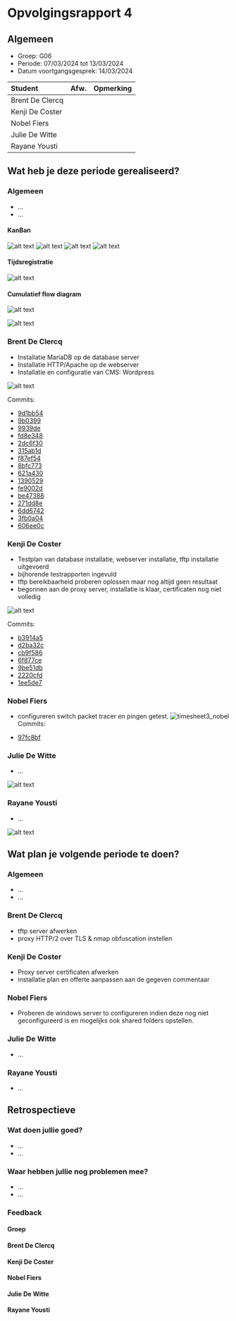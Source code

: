 # Opvolgingsrapport 4

## Algemeen

- Groep: G06
- Periode: 07/03/2024 tot 13/03/2024
- Datum voortgangsgesprek: 14/03/2024

| Student         | Afw. | Opmerking |
| :-------------- | :--: | :-------- |
| Brent De Clercq |      |           |
| Kenji De Coster |      |           |
| Nobel Fiers     |      |           |
| Julie De Witte  |      |           |
| Rayane Yousti   |      |           |

## Wat heb je deze periode gerealiseerd?

### Algemeen

- ...
- ...

#### KanBan

<!-- Voeg hier een screenshot toe van de huidige toestand van het kanban bord. -->

![alt text](./img/deel1.png)
![alt text](./img/deel2.png)
![alt text](./img/deel3.png)
![alt text](./img/deel4.png)

#### Tijdsregistratie

<!-- Voeg hier een screenshot toe van het teamoverzicht van de tijdregistratie, met totaal per student en team -->

![alt text](./img/jira.png)

#### Cumulatief flow diagram

<!-- Voeg hier een screenshot toe van het cumulatief flow diagram voor de periode van het rapport. -->

![alt text](./img/cumulatiefflowdiagram2.png)

<!-- Voeg hier een screenshot toe van het cumulatief flow diagram voor de volledige periode van het project. -->

![alt text](./img/cumulatiefflowdiagram.png)

### Brent De Clercq

<!-- Voeg hier een overzicht toe van gerealiseerde taken inclusief links naar relevante commits/documenten. -->

- Installatie MariaDB op de database server
- Installatie HTTP/Apache op de webserver
- Installatie en configuratie van CMS: Wordpress

![alt text](./img/timesheet3_brent.png)

Commits:

- [9d1bb54](https://github.com/HoGentTIN/sep2324-gent-g06/commit/9d1bb5483e52ce69117b9d99b9f780f19871b8e7)
- [9b0399](https://github.com/HoGentTIN/sep2324-gent-g06/commit/9b039910c033ef4c5ba8710f61cd6ba53aaef37e)
- [9939de](https://github.com/HoGentTIN/sep2324-gent-g06/commit/9939def32cb12d2ed1ccd7ee27248fa565ca6e45)
- [fd8e348](https://github.com/HoGentTIN/sep2324-gent-g06/commit/fd8e34845e4c849dc8da0e037d01db4e96276ec5)
- [2dc6f30](https://github.com/HoGentTIN/sep2324-gent-g06/commit/2dc6f3069e9c1ebff158d6cae1a1fa94455e5a4a)
- [315ab1d](https://github.com/HoGentTIN/sep2324-gent-g06/commit/315ab1dc29a557f953b8881f4f506c470fb6a8dc)
- [f87ef54](https://github.com/HoGentTIN/sep2324-gent-g06/commit/f87ef54fabcbfa615870e154d4282ce6465c195e)
- [8bfc773](https://github.com/HoGentTIN/sep2324-gent-g06/commit/8bfc773cf69b84eec9d9056284348a9ee559e03d)
- [621a430](https://github.com/HoGentTIN/sep2324-gent-g06/commit/621a4301b67351e8df036e165d0270ddd2bf0dff)
- [1390529](https://github.com/HoGentTIN/sep2324-gent-g06/commit/13905292357c78c0ffea8fcac64f1c44254c0e76)
- [fe9002d](https://github.com/HoGentTIN/sep2324-gent-g06/commit/fe9002dccf5343304a077737388fb228b3fb6873)
- [be47388](https://github.com/HoGentTIN/sep2324-gent-g06/commit/be473885c14f4bba42659ca92d3b607a98b2b111)
- [271dd8e](https://github.com/HoGentTIN/sep2324-gent-g06/commit/271dd8e1360fe7b08c1015cab4f02b71c70b6068)
- [6dd6742](https://github.com/HoGentTIN/sep2324-gent-g06/commit/6dd674214f1748c0cf8bb5b83f128401eb58b5f4)
- [3fb0a04](https://github.com/HoGentTIN/sep2324-gent-g06/commit/3fb0a048d9155eb0ed4310649af5169451cef7ae)
- [606ee0c](https://github.com/HoGentTIN/sep2324-gent-g06/commit/606ee0cb37d563066b91eb8d1d97dead99cc0f52)

<!-- Voeg hier een screenshot van het individueel tijdregistratierapport, met overzicht van elke taak en bijhorende uren. -->

### Kenji De Coster

<!-- Voeg hier een overzicht toe van gerealiseerde taken inclusief links naar relevante commits/documenten. -->

- Testplan van database installatie, webserver installatie, tftp installatie uitgevoerd
- bijhorende testrapporten ingevuld
- tftp bereikbaarheid proberen oplossen maar nog altijd geen resultaat
- begonnen aan de proxy server, installatie is klaar, certificaten nog niet volledig

![alt text](./img/timesheet3_kenji.png)

Commits:

- [b3914a5](https://github.com/HoGentTIN/sep2324-gent-g06/commit/b3914a5f4857430ba7624ef689ffbc5a92ba1d13)
- [d2ba32c](https://github.com/HoGentTIN/sep2324-gent-g06/commit/d2ba32c5314f291ee16b81355cc7dcdd3a1552df)
- [cb9f586](https://github.com/HoGentTIN/sep2324-gent-g06/commit/cb9f586f1f78537a70caec7642fa8e71a3caf71d)
- [6f877ce](https://github.com/HoGentTIN/sep2324-gent-g06/commit/6f877cec87d7c6b5f4f0b868f9c0884a6678d7f7)
- [9be51db](https://github.com/HoGentTIN/sep2324-gent-g06/commit/9be51db128b6f58d5cdfbe63775587d5b48f04c5)
- [2220cfd](https://github.com/HoGentTIN/sep2324-gent-g06/commit/2220cfd9179402d8c1e0aa470d806ab46682891c)
- [1ee5de7](https://github.com/HoGentTIN/sep2324-gent-g06/commit/1ee5de737e49c2cddda74f8117e511145ec4e231)

<!-- Voeg hier een screenshot van het individueel tijdregistratierapport, met overzicht van elke taak en bijhorende uren. -->

### Nobel Fiers

<!-- Voeg hier een overzicht toe van gerealiseerde taken inclusief links naar relevante commits/documenten. -->

- configureren switch packet tracer en pingen getest.
  ![timesheet3_nobel](./img/timesheet3_nobel.png)
  Commits:

- [97fc8bf](https://github.com/HoGentTIN/sep2324-gent-g06/pull/35/commits/97fc8bf6fdf881a577fc0f0f97e6eca5d0f1ccb9)

<!-- Voeg hier een screenshot van het individueel tijdregistratierapport, met overzicht van elke taak en bijhorende uren. -->

### Julie De Witte

<!-- Voeg hier een overzicht toe van gerealiseerde taken inclusief links naar relevante commits/documenten. -->

- ...

![alt text](./img/timesheet3_julie.png)

<!-- Voeg hier een screenshot van het individueel tijdregistratierapport, met overzicht van elke taak en bijhorende uren. -->

### Rayane Yousti

<!-- Voeg hier een overzicht toe van gerealiseerde taken inclusief links naar relevante commits/documenten. -->

- ...

![alt text](./img/timesheet3_rayane.png)

<!-- Voeg hier een screenshot van het individueel tijdregistratierapport, met overzicht van elke taak en bijhorende uren. -->

## Wat plan je volgende periode te doen?

### Algemeen

<!-- Voeg hier de doelstellingen toe voor volgende periode. -->

- ...
- ...

### Brent De Clercq

<!-- Voeg hier de individuele doelstellingen toe voor volgende periode. -->

- tftp server afwerken
- proxy HTTP/2 over TLS & nmap obfuscation instellen

### Kenji De Coster

<!-- Voeg hier de individuele doelstellingen toe voor volgende periode. -->

- Proxy server certificaten afwerken
- installatie plan en offerte aanpassen aan de gegeven commentaar

### Nobel Fiers

<!-- Voeg hier de individuele doelstellingen toe voor volgende periode. -->

- Proberen de windows server to configureren indien deze nog niet geconfigureerd is en mogelijks ook shared folders opstellen.

### Julie De Witte

<!-- Voeg hier de individuele doelstellingen toe voor volgende periode. -->

- ...

### Rayane Yousti

<!-- Voeg hier de individuele doelstellingen toe voor volgende periode. -->

- ...

## Retrospectieve

### Wat doen jullie goed?

<!-- Voeg hier zaken toe die jullie goed doen naar het proces toe. -->

- ...
- ...

### Waar hebben jullie nog problemen mee?

<!-- Voeg hier zaken toe die volgens jullie beter kunnen naar het proces toe. -->

- ...
- ...

### Feedback

#### Groep

#### Brent De Clercq

#### Kenji De Coster

#### Nobel Fiers

#### Julie De Witte

#### Rayane Yousti
